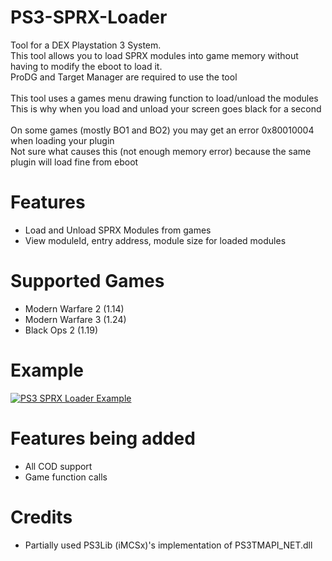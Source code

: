 # PS3-SPRX-Loader
Tool for a DEX Playstation 3 System. <br>
This tool allows you to load SPRX modules into game memory without having to modify the eboot to load it.<br>
ProDG and Target Manager are required to use the tool
<br><br>
This tool uses a games menu drawing function to load/unload the modules<br>
This is why when you load and unload your screen goes black for a second
<br><br>
On some games (mostly BO1 and BO2) you may get an error 0x80010004 when loading your  plugin<br>
Not sure what causes this (not enough memory error) because the same plugin will load fine from eboot

# Features
- Load and Unload SPRX Modules from games
- View moduleId, entry address, module size for loaded modules

# Supported Games
- Modern Warfare 2 (1.14)
- Modern Warfare 3 (1.24)
- Black Ops 2 (1.19)

# Example
[![PS3 SPRX Loader Example](https://img.youtube.com/vi/9yjhm56ddSY/0.jpg)](https://www.youtube.com/watch?v=9yjhm56ddSY "PS3 SPRX Loader Example")

# Features being added
- All COD support
- Game function calls

# Credits
- Partially used PS3Lib (iMCSx)'s implementation of PS3TMAPI_NET.dll
